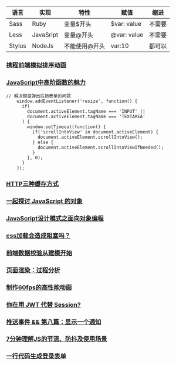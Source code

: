  |语言	 | 实现	|特性	         |赋值	   |缩进  |
 | ------  | ------ | ------      | ------     |------     |
 |Sass	   |Ruby	|变量$开头     |	$var: value |	不需要 |
 |Less	   |JavaSript	|变量@开头 |	@var: value	|不需要 |
 |Stylus   |NodeJs	|不能使用@开头 |	var:10	   |都可以 |
 ### [携程前端模拟排序动画](https://juejin.im/post/5b8fcaaee51d450e44378a5f)
### [JavaScript中高阶函数的魅力](https://juejin.im/post/5b8c8a6951882542ee717c86)
```
// 解决键盘弹出后挡表单的问题
    window.addEventListener('resize', function() {
      if(
        document.activeElement.tagName === 'INPUT' ||
        document.activeElement.tagName === 'TEXTAREA'
      ) {
        window.setTimeout(function() {
          if('scrollIntoView' in document.activeElement) {
            document.activeElement.scrollIntoView();
          } else {
            document.activeElement.scrollIntoViewIfNeeded();
          }
        }, 0);
      }
    });
```
### [HTTP三种缓存方式](https://juejin.im/post/5b8d10c66fb9a019f82fc16e)
### [一起探讨 JavaScript 的对象](https://juejin.im/post/5b8b3f5ee51d4538a7520e05)
### [JavaScript设计模式之面向对象编程](https://juejin.im/post/5b87b393e51d4557631bf5f0)
### [css加载会造成阻塞吗？](https://juejin.im/post/5b88ddca6fb9a019c7717096)
### [前端数据校验从建模开始](https://juejin.im/post/5b87c8a5e51d4538e41067a8)
### [页面渲染：过程分析](https://juejin.im/post/5b879d0fe51d4538843631c1)
### [制作60fps的高性能动画](https://juejin.im/post/5b8d032f6fb9a019e04eb969)
### [你在用 JWT 代替 Session?](https://juejin.im/post/5b8a99f3e51d4538bf55dbf9)
### [推送事件 && 第八篇：显示一个通知](https://juejin.im/post/5b8d10cd6fb9a019fd147510)
### [7分钟理解JS的节流、防抖及使用场景](https://juejin.im/post/5b8de829f265da43623c4261)
### [一行代码生成登录表单](https://docs.authing.cn/#/quick_start/login-form)
